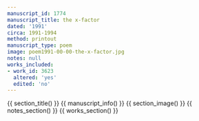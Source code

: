 ```yaml
---
manuscript_id: 1774
manuscript_title: the x-factor
dated: '1991'
circa: 1991-1994
method: printout
manuscript_type: poem
image: poem1991-00-00-the-x-factor.jpg
notes: null
works_included:
- work_id: 3623
  altered: 'yes'
  edited: 'no'
---
```


{{ section_title() }}
{{ manuscript_info() }}
{{ section_image() }}
{{ notes_section() }}
{{ works_section() }}
